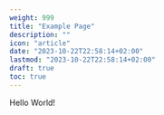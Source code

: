 ```yaml
---
weight: 999
title: "Example Page"
description: ""
icon: "article"
date: "2023-10-22T22:58:14+02:00"
lastmod: "2023-10-22T22:58:14+02:00"
draft: true
toc: true
---
```


Hello World!